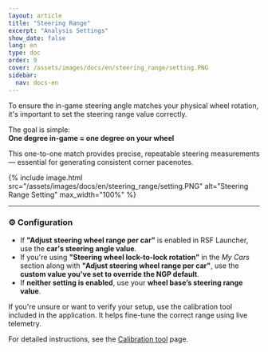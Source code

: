```yaml
---
layout: article
title: "Steering Range"
excerpt: "Analysis Settings"
show_date: false
lang: en
type: doc
order: 9
cover: /assets/images/docs/en/steering_range/setting.PNG
sidebar:
  nav: docs-en
---
```


To ensure the in-game steering angle matches your physical wheel rotation, it's important to set the steering range value correctly.

The goal is simple:  
**One degree in-game = one degree on your wheel**

This one-to-one match provides precise, repeatable steering measurements — essential for generating consistent corner pacenotes.

{% include image.html
   src="/assets/images/docs/en/steering_range/setting.PNG"
   alt="Steering Range Setting"
   max_width="100%" %}

---

### ⚙️ Configuration

- If **"Adjust steering wheel range per car"** is enabled in RSF Launcher, use the **car's steering angle value**.
- If you're using **"Steering wheel lock-to-lock rotation"** in the *My Cars* section along with **"Adjust steering wheel range per car"**, use the **custom value you've set to override the NGP default**.
- If **neither setting is enabled**, use your **wheel base’s steering range value**.

If you're unsure or want to verify your setup, use the calibration tool included in the application. It helps fine-tune the correct range using live telemetry.

For detailed instructions, see the [Calibration tool](/en/docs/calibration_tool/) page.
